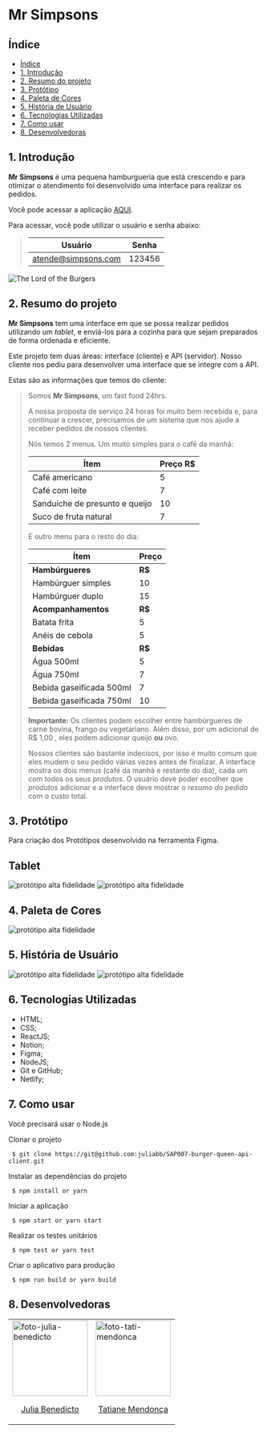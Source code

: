 # Mr Simpsons

## Índice

- [Índice](#índice)
- [1. Introdução](#1-introdução)
- [2. Resumo do projeto](#2-resumo-do-projeto)
- [3. Protótipo](#3-protótipo)
- [4. Paleta de Cores](#4-paleta-de-cores)
- [5. História de Usuário](#5-história-de-usuário)
- [6. Tecnologias Utilizadas](#6-tecnologias-utilizadas)
- [7. Como usar](#7-como-usar)
- [8. Desenvolvedoras](#8-desenvolvedoras)

## 1. Introdução

**Mr Simpsons** é uma pequena hamburgueria que está crescendo e para otimizar o atendimento foi desenvolvido uma interface para realizar os pedidos.

Você pode acessar a aplicação [AQUI](https://mr-simpsons.netlify.app/).

Para acessar, você pode utilizar o usuário e senha abaixo:

> | Usuário                 | Senha  |
> | ---------------------- | ------ |
> | atende@simpsons.com  | 123456 |


![The Lord of the Burgers](./src/Pages/Style/Images/logo-.png)

## 2. Resumo do projeto

**Mr Simpsons** tem uma interface em que se possa realizar pedidos utilizando um _tablet_, e enviá-los
para a cozinha para que sejam preparados de forma ordenada e eficiente.

Este projeto tem duas áreas: interface (cliente) e API (servidor). Nosso cliente nos pediu para desenvolver uma interface que se integre com a API.

Estas são as informações que temos do cliente:

> Somos **Mr Simpsons**, um fast food 24hrs.
>
>A nossa proposta de serviço 24 horas foi muito bem recebida e, para continuar a
>crescer, precisamos de um sistema que nos ajude a receber pedidos de nossos
>clientes.
>
>Nós temos 2 menus. Um muito simples para o café da manhã:
>
>| Ítem                      |Preço R$|
>|---------------------------|------|
>| Café americano            |    5 |
>| Café com leite            |    7 |
>| Sanduíche de presunto e queijo|   10 |
>| Suco de fruta natural     |    7 |
>
>E outro menu para o resto do dia:
>
>| Ítem                      |Preço |
>|---------------------------|------|
>|**Hambúrgueres**           |   **R$**   |
>|Hambúrguer simples         |    10|
>|Hambúrguer duplo           |    15|
>|**Acompanhamentos**        |   **R$**   |
>|Batata frita               |     5|
>|Anéis de cebola            |     5|
>|**Bebidas**                |   **R$**   |
>|Água 500ml                 |     5|
>|Água 750ml                 |     7|
>|Bebida gaseificada 500ml   |     7|
>|Bebida gaseificada 750ml   |    10|
>
> **Importante:** Os clientes podem escolher entre hambúrgueres de carne bovina,
> frango ou vegetariano. Além disso, por um adicional de R\$ 1,00 , eles podem
> adicionar queijo **ou** ovo.
>
>Nossos clientes são bastante indecisos, por isso é muito comum que eles mudem o
>seu pedido várias vezes antes de finalizar.
A interface mostra os dois menus (café da manhã e restante do dia), cada
um com todos os seus _produtos_. O usuário deve poder escolher que _produtos_
adicionar e a interface deve mostrar o _resumo do pedido_ com o custo total.

## 3. Protótipo

Para criação dos Protótipos desenvolvido na ferramenta Figma.

## Tablet 
<img src="./src/Pages/Style/Images/prototipo-login-home.png" alt="protótipo alta fidelidade" />
<img src="./src/Pages/Style/Images/prototipo-mesa-menu.png" alt="protótipo alta fidelidade" />

## 4. Paleta de Cores
<img src="./src/Pages/Style/Images/paleta-cores.jpg" alt="protótipo alta fidelidade" />

## 5. História de Usuário
<img src="./src/Pages/Style/Images/historia-usuario-01.png" alt="protótipo alta fidelidade" />
<img src="./src/Pages/Style/Images/historia-usuario-02.png" alt="protótipo alta fidelidade" />

## 6. Tecnologias Utilizadas
- HTML;
- CSS;
- ReactJS;
- Notion;
- Figma;
- NodeJS;
- Git e GitHub;
- Netlify;

## 7. Como usar

Você precisará usar o Node.js

Clonar o projeto

` $ git clone https://git@github.com:juliabb/SAP007-burger-queen-api-client.git`

Instalar as dependências do projeto

` $ npm install or yarn`

Iniciar a aplicação

` $ npm start or yarn start`

Realizar os testes unitários

` $ npm test or yarn test`

Criar o aplicativo para produção

` $ npm run build or yarn build`

## 8. Desenvolvedoras
<table>
  <tr>
    <td>
      <img src="https://avatars.githubusercontent.com/u/68789655?v=4" height="150px" alt="foto-julia-benedicto">
      <p align="center">
        <a href="https://www.linkedin.com/in/julia-benedicto/" _blank>Julia Benedicto</a>
      </p>
    </td>
    <td>
      <img src="https://avatars.githubusercontent.com/u/97405991?v=4" height="150px" alt="foto-tati-mendonca">
      <p align="center">
        <a href="https://www.linkedin.com/in/tati-mendonca/" _blank>Tatiane Mendonça</a>
      </p>
    </td>
  </tr>
</table>